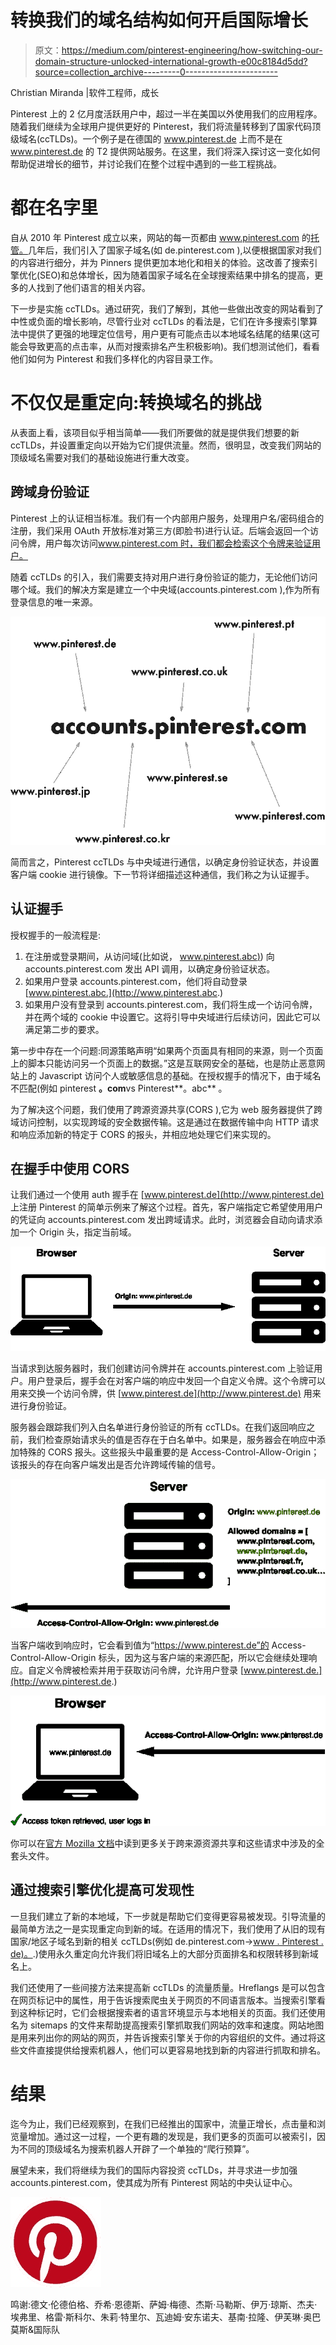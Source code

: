 # 转换我们的域名结构如何开启国际增长

> 原文：<https://medium.com/pinterest-engineering/how-switching-our-domain-structure-unlocked-international-growth-e00c8184d5dd?source=collection_archive---------0----------------------->

Christian Miranda |软件工程师，成长

Pinterest 上的 2 亿月度活跃用户中，超过一半在美国以外使用我们的应用程序。随着我们继续为全球用户提供更好的 Pinterest，我们将流量转移到了国家代码顶级域名(ccTLDs)。一个例子是在德国的 www.pinterest.de 上而不是在 www.pinterest.de 的 T2 提供网站服务。在这里，我们将深入探讨这一变化如何帮助促进增长的细节，并讨论我们在整个过程中遇到的一些工程挑战。

# 都在名字里

自从 2010 年 Pinterest 成立以来，网站的每一页都由 www.pinterest.com 的[托管。](http://www.pinterest.com.)几年后，我们引入了国家子域名(如 de.pinterest.com ),以便根据国家对我们的内容进行细分，并为 Pinners 提供更加本地化和相关的体验。这改善了搜索引擎优化(SEO)和总体增长，因为随着国家子域名在全球搜索结果中排名的提高，更多的人找到了他们语言的相关内容。

下一步是实施 ccTLDs。通过研究，我们了解到，其他一些做出改变的网站看到了中性或负面的增长影响，尽管行业对 ccTLDs 的看法是，它们在许多搜索引擎算法中提供了更强的地理定位信号，用户更有可能点击以本地域名结尾的结果(这可能会导致更高的点击率，从而对搜索排名产生积极影响)。我们想测试他们，看看他们如何为 Pinterest 和我们多样化的内容目录工作。

# 不仅仅是重定向:转换域名的挑战

从表面上看，该项目似乎相当简单——我们所要做的就是提供我们想要的新 ccTLDs，并设置重定向以开始为它们提供流量。然而，很明显，改变我们网站的顶级域名需要对我们的基础设施进行重大改变。

## 跨域身份验证

Pinterest 上的认证相当标准。我们有一个内部用户服务，处理用户名/密码组合的注册，我们采用 OAuth 开放标准对第三方(即脸书)进行认证。后端会返回一个访问令牌，用户每次访问[www.pinterest.com 时，我们都会检索这个令牌来验证用户。](http://www.pinterest.com.)

随着 ccTLDs 的引入，我们需要支持对用户进行身份验证的能力，无论他们访问哪个域。我们的解决方案是建立一个中央域(accounts.pinterest.com ),作为所有登录信息的唯一来源。

![](img/fb7e241e0ed2378f8b49dbf9627fcb67.png)

简而言之，Pinterest ccTLDs 与中央域进行通信，以确定身份验证状态，并设置客户端 cookie 进行镜像。下一节将详细描述这种通信，我们称之为认证握手。

## 认证握手

授权握手的一般流程是:

1.  在注册或登录期间，从访问域(比如说， [www.pinterest.abc)](http://www.pinterest.abc)) 向 accounts.pinterest.com 发出 API 调用，以确定身份验证状态。
2.  如果用户登录 accounts.pinterest.com，他们将自动登录 [www.pinterest.abc.](http://www.pinterest.abc.)
3.  如果用户没有登录到 accounts.pinterest.com，我们将生成一个访问令牌，并在两个域的 cookie 中设置它。这将引导中央域进行后续访问，因此它可以满足第二步的要求。

第一步中存在一个问题:同源策略声明“如果两个页面具有相同的来源，则一个页面上的脚本只能访问另一个页面上的数据。”这是互联网安全的基础，也是防止恶意网站上的 Javascript 访问个人或敏感信息的基础。在授权握手的情况下，由于域名不匹配(例如 pinterest **。com**vs Pinterest**。abc** 。

为了解决这个问题，我们使用了跨源资源共享(CORS ),它为 web 服务器提供了跨域访问控制，以实现跨域的安全数据传输。这是通过在数据传输中向 HTTP 请求和响应添加新的特定于 CORS 的报头，并相应地处理它们来实现的。

## 在握手中使用 CORS

让我们通过一个使用 auth 握手在 [www.pinterest.de](http://www.pinterest.de) 上注册 Pinterest 的简单示例来了解这个过程。首先，客户端指定它希望使用用户的凭证向 accounts.pinterest.com 发出跨域请求。此时，浏览器会自动向请求添加一个 Origin 头，指定当前域。

![](img/8214098d4d3f601f1ab0c62ba282062e.png)

当请求到达服务器时，我们创建访问令牌并在 accounts.pinterest.com 上验证用户。用户登录后，握手会在对客户端的响应中发回一个自定义令牌。这个令牌可以用来交换一个访问令牌，供 [www.pinterest.de](http://www.pinterest.de) 用来进行身份验证。

服务器会跟踪我们列入白名单进行身份验证的所有 ccTLDs。在我们返回响应之前，我们检查原始请求头的值是否存在于白名单中。如果是，服务器会在响应中添加特殊的 CORS 报头。这些报头中最重要的是 Access-Control-Allow-Origin；该报头的存在向客户端发出是否允许跨域传输的信号。

![](img/35d794bab4ff95a18982f200db4b7bdd.png)

当客户端收到响应时，它会看到值为“https://www.pinterest.de”的 Access-Control-Allow-Origin 标头，因为这与客户端的来源匹配，所以它会继续处理响应。自定义令牌被检索并用于获取访问令牌，允许用户登录 [www.pinterest.de.](http://www.pinterest.de.)

![](img/a28d3e7c0d9143e75f3772bc832ac4e2.png)

你可以在[官方 Mozilla 文档](https://developer.mozilla.org/en-US/docs/Web/HTTP/CORS)中读到更多关于跨来源资源共享和这些请求中涉及的全套头文件。

## 通过搜索引擎优化提高可发现性

一旦我们建立了新的本地域，下一步就是帮助它们变得更容易被发现。引导流量的最简单方法之一是实现重定向到新的域。在适用的情况下，我们使用了从旧的现有国家/地区子域名到新的相关 ccTLDs(例如 de.pinterest.com→[www . Pinterest . de)。](http://www.pinterest.de).)使用永久重定向允许我们将旧域名上的大部分页面排名和权限转移到新域名上。

我们还使用了一些间接方法来提高新 ccTLDs 的流量质量。Hreflangs 是可以包含在网页标记中的属性，用于告诉搜索爬虫关于网页的不同语言版本。当搜索引擎看到这种标记时，它们会根据搜索者的语言环境显示与本地相关的页面。我们还使用名为 sitemaps 的文件来帮助提高搜索引擎抓取我们网站的效率和速度。网站地图是用来列出你的网站的网页，并告诉搜索引擎关于你的内容组织的文件。通过将这些文件直接提供给搜索机器人，他们可以更容易地找到新的内容进行抓取和排名。

# 结果

迄今为止，我们已经观察到，在我们已经推出的国家中，流量正增长，点击量和浏览量增加。通过这一过程，一个更有趣的发现是，我们更多的页面可以被索引，因为不同的顶级域名为搜索机器人开辟了一个单独的“爬行预算”。

展望未来，我们将继续为我们的国际内容投资 ccTLDs，并寻求进一步加强 accounts.pinterest.com，使其成为所有 Pinterest 网站的中央认证中心。

![](img/c2e708437034ef3a06c845ca00e483ca.png)

鸣谢:德文·伦德伯格、乔希·恩德斯、萨姆·梅德、杰斯·马勒斯、伊万·琼斯、杰夫·埃弗里、格雷·斯科尔、朱莉·特里尔、瓦迪姆·安东诺夫、基南·拉隆、伊芙琳·奥巴莫斯&国际队